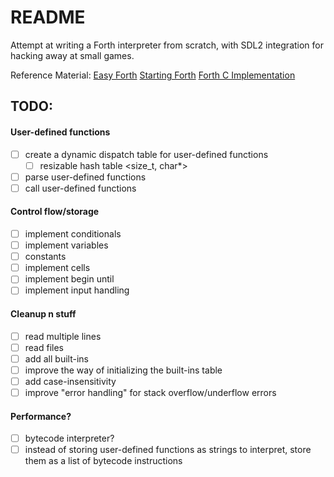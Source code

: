 # README

Attempt at writing a Forth interpreter from scratch, with SDL2 integration for hacking away at small games.

Reference Material:
[Easy Forth](https://skilldrick.github.io/easyforth/)
[Starting Forth](https://www.forth.com/starting-forth)
[Forth C Implementation](https://gist.github.com/lbruder/10007431)

## TODO:

#### User-defined functions
- [ ] create a dynamic dispatch table for user-defined functions
    - [ ] resizable hash table <size_t, char*>
- [ ] parse user-defined functions
- [ ] call user-defined functions

#### Control flow/storage
- [ ] implement conditionals
- [ ] implement variables
- [ ] constants
- [ ] implement cells
- [ ] implement begin until
- [ ] implement input handling

#### Cleanup n stuff
- [ ] read multiple lines
- [ ] read files
- [ ] add all built-ins
- [ ] improve the way of initializing the built-ins table
- [ ] add case-insensitivity
- [ ] improve "error handling" for stack overflow/underflow errors

#### Performance?
- [ ] bytecode interpreter?
- [ ] instead of storing user-defined functions as strings to interpret, store them as a list of bytecode instructions
